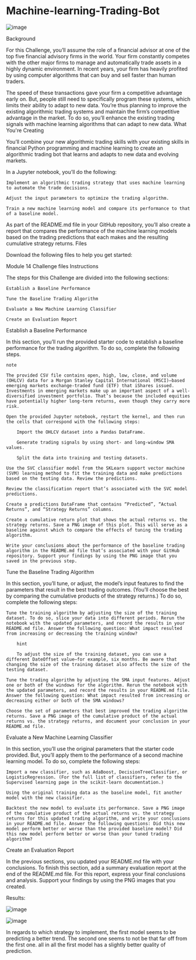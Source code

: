# Machine-learning-Trading-Bot

![image](https://user-images.githubusercontent.com/114365472/216491580-aa008aa8-ae63-490c-9dc1-11f2d8fe66a3.png)

Background

For this Challenge, you’ll assume the role of a financial advisor at one of the top five financial advisory firms in the world. Your firm constantly competes with the other major firms to manage and automatically trade assets in a highly dynamic environment. In recent years, your firm has heavily profited by using computer algorithms that can buy and sell faster than human traders.

The speed of these transactions gave your firm a competitive advantage early on. But, people still need to specifically program these systems, which limits their ability to adapt to new data. You’re thus planning to improve the existing algorithmic trading systems and maintain the firm’s competitive advantage in the market. To do so, you’ll enhance the existing trading signals with machine learning algorithms that can adapt to new data.
What You're Creating

You’ll combine your new algorithmic trading skills with your existing skills in financial Python programming and machine learning to create an algorithmic trading bot that learns and adapts to new data and evolving markets.

In a Jupyter notebook, you’ll do the following:

    Implement an algorithmic trading strategy that uses machine learning to automate the trade decisions.

    Adjust the input parameters to optimize the trading algorithm.

    Train a new machine learning model and compare its performance to that of a baseline model.

As part of the README.md file in your GitHub repository, you’ll also create a report that compares the performance of the machine learning models based on the trading predictions that each makes and the resulting cumulative strategy returns.
Files

Download the following files to help you get started:

Module 14 Challenge files
Instructions

The steps for this Challenge are divided into the following sections:

    Establish a Baseline Performance

    Tune the Baseline Trading Algorithm

    Evaluate a New Machine Learning Classifier

    Create an Evaluation Report

Establish a Baseline Performance

In this section, you’ll run the provided starter code to establish a baseline performance for the trading algorithm. To do so, complete the following steps.

    note

    The provided CSV file contains open, high, low, close, and volume (OHLCV) data for a Morgan Stanley Capital International (MSCI)–based emerging markets exchange-traded fund (ETF) that iShares issued. Investments in emerging markets make up an important aspect of a well-diversified investment portfolio. That’s because the included equities have potentially higher long-term returns, even though they carry more risk.

    Open the provided Jupyter notebook, restart the kernel, and then run the cells that correspond with the following steps:

        Import the OHLCV dataset into a Pandas DataFrame.

        Generate trading signals by using short- and long-window SMA values.

        Split the data into training and testing datasets.

    Use the SVC classifier model from the SKLearn support vector machine (SVM) learning method to fit the training data and make predictions based on the testing data. Review the predictions.

    Review the classification report that’s associated with the SVC model predictions.

    Create a predictions DataFrame that contains “Predicted”, “Actual Returns”, and “Strategy Returns” columns.

    Create a cumulative return plot that shows the actual returns vs. the strategy returns. Save a PNG image of this plot. This will serve as a baseline against which to compare the effects of tuning the trading algorithm.

    Write your conclusions about the performance of the baseline trading algorithm in the README.md file that’s associated with your GitHub repository. Support your findings by using the PNG image that you saved in the previous step.

Tune the Baseline Trading Algorithm

In this section, you’ll tune, or adjust, the model’s input features to find the parameters that result in the best trading outcomes. (You’ll choose the best by comparing the cumulative products of the strategy returns.) To do so, complete the following steps:

    Tune the training algorithm by adjusting the size of the training dataset. To do so, slice your data into different periods. Rerun the notebook with the updated parameters, and record the results in your README.md file. Answer the following question: What impact resulted from increasing or decreasing the training window?

        hint

        To adjust the size of the training dataset, you can use a different DateOffset value—for example, six months. Be aware that changing the size of the training dataset also affects the size of the testing dataset.

    Tune the trading algorithm by adjusting the SMA input features. Adjust one or both of the windows for the algorithm. Rerun the notebook with the updated parameters, and record the results in your README.md file. Answer the following question: What impact resulted from increasing or decreasing either or both of the SMA windows?

    Choose the set of parameters that best improved the trading algorithm returns. Save a PNG image of the cumulative product of the actual returns vs. the strategy returns, and document your conclusion in your README.md file.

Evaluate a New Machine Learning Classifier

In this section, you’ll use the original parameters that the starter code provided. But, you’ll apply them to the performance of a second machine learning model. To do so, complete the following steps:

    Import a new classifier, such as AdaBoost, DecisionTreeClassifier, or LogisticRegression. (For the full list of classifiers, refer to the Supervised learning page in the scikit-learn documentation.)

    Using the original training data as the baseline model, fit another model with the new classifier.

    Backtest the new model to evaluate its performance. Save a PNG image of the cumulative product of the actual returns vs. the strategy returns for this updated trading algorithm, and write your conclusions in your README.md file. Answer the following questions: Did this new model perform better or worse than the provided baseline model? Did this new model perform better or worse than your tuned trading algorithm?

Create an Evaluation Report

In the previous sections, you updated your README.md file with your conclusions. To finish this section, add a summary evaluation report at the end of the README.md file. For this report, express your final conclusions and analysis. Support your findings by using the PNG images that you created.

Results:

![image](https://user-images.githubusercontent.com/114365472/216492965-87e6a768-651f-40b8-812c-6c513a9ac352.png)


![image](https://user-images.githubusercontent.com/114365472/216493039-12569b90-5757-4572-bbfe-6d46ffd44e4b.png)


In regards to which strategy to implement, the first model seems to be predicting a better trend. The second one seems to not be that far off from the first one. all in all the first model has a slightly better quality of prediction.

